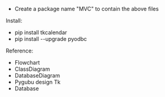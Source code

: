 - Create a package name "MVC" to contain the above files

Install:
- pip install tkcalendar
- pip install --upgrade pyodbc

Reference:
- Flowchart
- ClassDiagram
- DatabaseDiagram
- Pygubu design Tk
- Database
